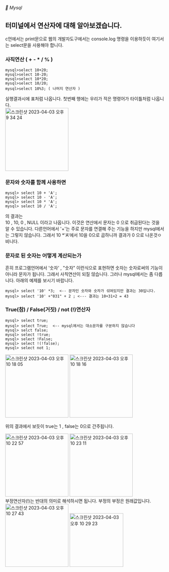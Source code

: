 ###### :cactus:  Mysql

## 터미널에서 연산자에 대해 알아보겠습니다.  
c언에서는 print문으로 웹의 개발자도구에서는 console.log 명령을 이용하듯이 여기서는 select문을 사용해야 합니다. 
### 사직연산 ( +  - * / % )
```
mysql>select 10+20; 
mysql>select 10-20;
mysql>select 10*20;
mysql>select 10/20;
mysql>select 10%3; ( 나머지 연산자 )
```    
실행결과시에 표처럼 나옵니다. 첫번째 행에는 우리가 적은 명령어가 타이틀처럼 나옵니다.   
<img width="200" alt="스크린샷 2023-04-03 오후 9 34 24" src="https://user-images.githubusercontent.com/48478079/229510989-00184b4b-2acd-4157-98bc-88f55b11a9f6.png">

### 문자와 숫자를 함께 사용하면 
``` 
mysql> select 10 + 'A';
mysql> select 10 - 'A';
mysql> select 10 * 'A';
mysql> select 10 / 'A';
```  
의 결과는  
10 , 10, 0 , NULL 이라고 나옵니다. 
이것은 연산에서 문자는 0 으로 취급된다는 것을 알 수 있습니다. 다른언어에서 '+'는 주로 문자를 연결해 주는 기능을 하지만 mysql에서는 그렇지 않습니다. 그래서 10 *'A'에서 10을 0으로 곱하니까 결과가 0 으로 나온것ㅇ비니다.   


### 문자로 된 숫자는 어떻게 계산되는가
흔히 프로그램언어에서 '숫자' , "숫자" 이런식으로 표현하면 숫자는 숫자로써의 기능이 아니라 문자가 됩니다. 그래서 사칙연산이 되질 않습니다. 그러나 mysql에서는 좀 다릅니다. 아래의 예제를 보시기 바랍니다.  
```
mysql> select '10' *3;  <-- 문자인 숫자와 숫자가 섞여있지만 결과는 30입니다.
mysql> select '10' +"031" + 2 ; <--- 결과는 10+31+2 = 43
```

### True(참) / False(거짓) / not (!)연산자

```
mysql> select true;
mysql> select True;  <-- mysql에서는 대소문자를 구분하지 않습니다 
mysql> selct false;
mysql> select !true;
mysql> select !False;
mysql> select !(!false);
mysql> select not 1;
````    
<img width="200" alt="스크린샷 2023-04-03 오후 10 18 05" src="https://user-images.githubusercontent.com/48478079/229521733-c8a9d790-565a-41ac-a048-da2d883131d5.png"> <img width="200" alt="스크린샷 2023-04-03 오후 10 18 16" src="https://user-images.githubusercontent.com/48478079/229521497-81ddd175-ef75-47aa-9c81-fe7c8aed5036.png">    

위의 결과에서 보듯이 true는 1 , false는 0으로 간주됩니다.   

<img width="200" alt="스크린샷 2023-04-03 오후 10 22 57" src="https://user-images.githubusercontent.com/48478079/229522675-4fdfe557-134c-4e90-be3b-282bdf6befb4.png"> <img width="200" alt="스크린샷 2023-04-03 오후 10 23 11" src="https://user-images.githubusercontent.com/48478079/229522686-2d5cfadb-16de-4c63-8c8a-cc11fa18f615.png">   
부정연산자(!)는 반대의 의미로 해석하시면 됩니다. 부정의 부정은 원래값입니다.   
<img width="200" alt="스크린샷 2023-04-03 오후 10 27 43" src="https://user-images.githubusercontent.com/48478079/229523875-59bb68e2-b27a-4e3b-ae03-c9540d7c8fd1.png"> <img width="170" alt="스크린샷 2023-04-03 오후 10 29 23" src="https://user-images.githubusercontent.com/48478079/229524299-7cb8364b-3c9b-48f2-96c5-9342c8c0d490.png">

